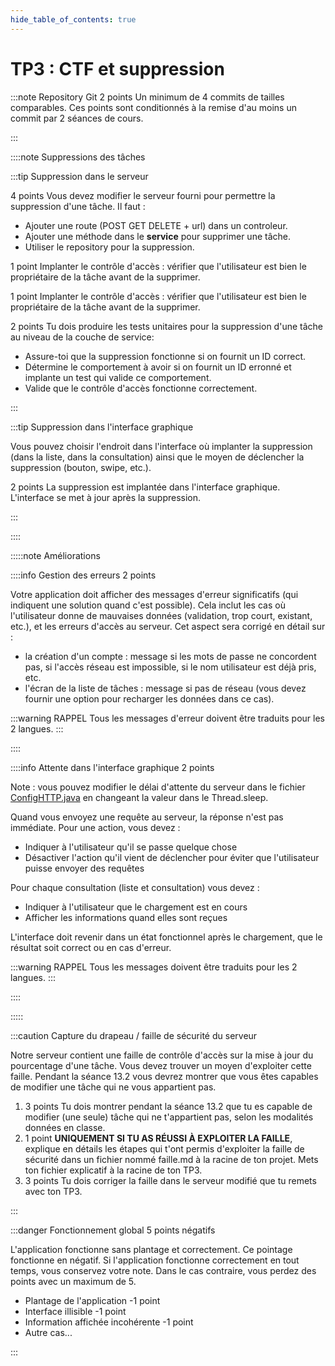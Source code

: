 ```yaml
---
hide_table_of_contents: true
---
```


# TP3 : CTF et suppression

:::note Repository Git &#8203;<Highlight color="tip">2 points</Highlight>
Un minimum de 4 commits de tailles comparables.
Ces points sont conditionnés à la remise d'au moins un commit par 2 séances de cours.

:::

::::note Suppressions des tâches

<Row>

<Column>

:::tip Suppression dans le serveur

&#8203;<Highlight color="tip">4 points</Highlight>
Vous devez modifier le serveur fourni pour permettre la suppression d'une tâche. Il faut :
- Ajouter une route (POST GET DELETE + url) dans un controleur.
- Ajouter une méthode dans le **service** pour supprimer une tâche.
- Utiliser le repository pour la suppression.

&#8203;<Highlight color="tip">1 point</Highlight>
Implanter le contrôle d'accès : vérifier que l'utilisateur est bien le propriétaire de la tâche avant de la supprimer.

&#8203;<Highlight color="tip">1 point</Highlight>
Implanter le contrôle d'accès : vérifier que l'utilisateur est bien le propriétaire de la tâche avant de la supprimer.

&#8203;<Highlight color="tip">2 points</Highlight>
Tu dois produire les tests unitaires pour la suppression d'une tâche au niveau de la couche de service:
- Assure-toi que la suppression fonctionne si on fournit un ID correct.
- Détermine le comportement à avoir si on fournit un ID erronné et implante un test qui valide ce comportement.
- Valide que le contrôle d'accès fonctionne correctement.

:::

</Column>

<Column>

:::tip Suppression dans l'interface graphique

Vous pouvez choisir l'endroit dans l'interface où implanter la suppression (dans la liste, dans la consultation)
ainsi que le moyen de déclencher la suppression (bouton, swipe, etc.).

&#8203;<Highlight color="tip">2 points</Highlight> 
La suppression est implantée dans l'interface graphique. L'interface se met à jour après la suppression.

:::

</Column>

</Row>

::::

:::::note Améliorations

<Row>

<Column>

::::info Gestion des erreurs &#8203;<Highlight color="tip">2 points</Highlight> 

Votre application doit afficher des messages d'erreur significatifs 
(qui indiquent une solution quand c'est possible). 
Cela inclut les cas où l'utilisateur donne de mauvaises données (validation, trop court, existant, etc.), 
et les erreurs d'accès au serveur. Cet aspect sera corrigé en détail sur :
- la création d'un compte : message si les mots de passe ne concordent pas, si l'accès réseau est impossible, si le nom utilisateur est déjà pris, etc.
- l'écran de la liste de tâches : message si pas de réseau (vous devez fournir une option pour recharger les données dans ce cas).

:::warning RAPPEL
Tous les messages d'erreur doivent être traduits pour les 2 langues.
:::

::::

</Column>

<Column>

::::info Attente dans l'interface graphique &#8203;<Highlight color="tip">2 points</Highlight>

Note : vous pouvez modifier le délai d'attente du serveur dans le fichier [ConfigHTTP.java](https://github.com/departement-info-cem/KickMyB-Server/blob/main/src/main/java/org/kickmyb/server/ConfigHTTP.java) en changeant la valeur dans le Thread.sleep.

Quand vous envoyez une requête au serveur, la réponse n'est pas immédiate. Pour une action, vous devez :

- Indiquer à l'utilisateur qu'il se passe quelque chose
- Désactiver l'action qu'il vient de déclencher pour éviter que l'utilisateur puisse envoyer des requêtes

Pour chaque consultation (liste et consultation) vous devez :

- Indiquer à l'utilisateur que le chargement est en cours
- Afficher les informations quand elles sont reçues

L'interface doit revenir dans un état fonctionnel après le chargement, que le résultat soit correct ou en cas d'erreur.

:::warning RAPPEL
Tous les messages doivent être traduits pour les 2 langues.
:::

::::

</Column>

</Row>

:::::

:::caution Capture du drapeau / faille de sécurité du serveur

Notre serveur contient une faille de contrôle d'accès sur la mise à jour du pourcentage d'une tâche. Vous devez trouver un moyen d'exploiter cette faille. Pendant la séance 13.2 vous devrez montrer que vous êtes capables de modifier une tâche qui ne vous appartient pas.

1. &#8203;<Highlight color="tip">3 points</Highlight> Tu dois montrer pendant la séance 13.2 que tu es capable de modifier (une seule) tâche qui ne t'appartient pas, selon les modalités données en classe.
2. &#8203;<Highlight color="tip">1 point</Highlight> **UNIQUEMENT SI TU AS RÉUSSI À EXPLOITER LA FAILLE**, explique en détails les étapes qui t'ont permis d'exploiter la faille de sécurité dans un fichier nommé faille.md à la racine de ton projet. Mets ton fichier explicatif à la racine de ton TP3.
3. &#8203;<Highlight color="tip">3 points</Highlight> Tu dois corriger la faille dans le serveur modifié que tu remets avec ton TP3.

:::

:::danger Fonctionnement global &#8203;<Highlight color="danger">5 points négatifs</Highlight>

L'application fonctionne sans plantage et correctement. Ce pointage fonctionne en négatif. Si l'application fonctionne correctement en tout temps, vous conservez votre note. Dans le cas contraire, vous perdez des points avec un maximum de 5.

- Plantage de l'application <Highlight color="danger">-1 point</Highlight>
- Interface illisible <Highlight color="danger">-1 point</Highlight>
- Information affichée incohérente <Highlight color="danger">-1 point</Highlight>
- Autre cas...

:::
